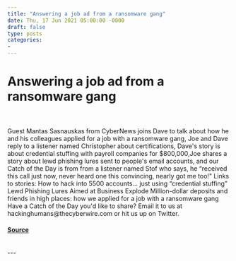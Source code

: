 ```yaml
---
title: "Answering a job ad from a ransomware gang"
date: Thu, 17 Jun 2021 05:00:00 -0000
draft: false
type: posts
categories: 
- 
---
```

# Answering a job ad from a ransomware gang

<br/>

<br/>
Guest Mantas Sasnauskas from CyberNews joins Dave to talk about how he and his colleagues applied for a job with a ransomware gang, Joe and Dave reply to a listener named Christopher about certifications, Dave's story is about credential stuffing with payroll companies for $800,000,Joe shares a story about lewd phishing lures sent to people's email accounts, and our Catch of the Day is from from a listener named Stof who says, he “received this call just now, never heard one this convincing, nearly got me too!" Links to stories: How to hack into 5500 accounts… just using “credential stuffing” Lewd Phishing Lures Aimed at Business Explode Million-dollar deposits and friends in high places: how we applied for a job with a ransomware gang Have a Catch of the Day you'd like to share? Email it to us at hackinghumans@thecyberwire.com or hit us up on Twitter.

#### [Source](https://thecyberwire.com/podcasts/hacking-humans/152/notes)

<br/>
---
